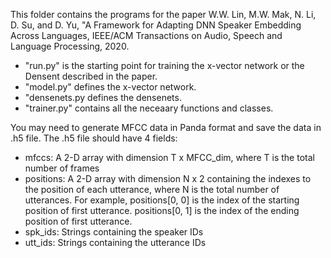 This folder contains the programs for the paper 
W.W. Lin, M.W. Mak, N. Li, D. Su, and D. Yu, "A Framework for Adapting DNN Speaker
Embedding Across Languages, IEEE/ACM Transactions on Audio, Speech and Language Processing, 2020.

* "run.py" is the starting point for training the x-vector network or the Densent described in the paper. 
* "model.py" defines the x-vector network. 
* "densenets.py defines the densenets.
* "trainer.py" contains all the neceaary functions and classes.

You may need to generate MFCC data in Panda format and save the data in .h5 file. 
The .h5 file should have 4 fields:

* mfccs: A 2-D array with dimension T x MFCC_dim, where T is the total number of frames
* positions: A 2-D array with dimension N x 2 containing the indexes to the position of each utterance, where N is the total number of utterances. For example, positions[0, 0] is the index of the starting position of first utterance. positions[0, 1] is the index of the ending position of first utterance. 
* spk_ids: Strings containing the speaker IDs
* utt_ids: Strings containing the utterance IDs
   
